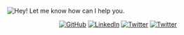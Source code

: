 ![Hey! Let me know how can I help you.](https://github.com/goncaloperes/GoncaloPeres/blob/master/GitHub_Intro.gif)

<p align="center">
	<a href="https://github.com/goncaloperes"><img src="https://img.shields.io/github/followers/goncaloperes.svg?label=GitHub&style=flat-square" alt="GitHub"></a>
	<a href="https://www.linkedin.com/in/goncaloperes"><img src="https://img.shields.io/badge/LinkedIn--_.svg?style=flat-square&logo=linkedin" alt="LinkedIn"></a>
	<a href="https://www.reddit.com/user/goncaloperes"><img src="https://img.shields.io/reddit/user-karma/combined/goncaloperes?style=flat-square&label=Reddit" alt="Twitter"></a>
	<a href="https://twitter.com/GoncaloMPeres"><img src="https://img.shields.io/twitter/follow/GoncaloMPeres?label=Twitter&style=flat-square" alt="Twitter"></a>
</p>
